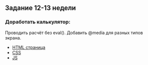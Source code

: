 ## **Задание 12-13 недели**
### Доработать калькулятор: 
 Проводить расчёт без eval(). Добавить @media  для разных типов экрана.
+ [HTML страница](https://github.com/Kalinin-Alexander/first_rep/blob/main/Colcolator/calc.html)
+ [CSS](https://github.com/Kalinin-Alexander/first_rep/blob/main/Colcolator/calc.css)
+ [JS](https://github.com/Kalinin-Alexander/first_rep/blob/main/Colcolator/calc.js)
